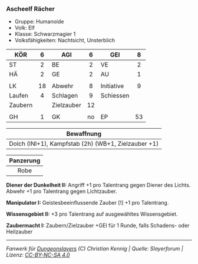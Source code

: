### Ascheelf Rächer

- Gruppe: Humanoide
- Volk: Elf
- Klasse: Schwarzmagier 1
- Volksfähigkeiten: Nachtsicht, Unsterblich

| KÖR     |  6  | AGI        |  6  | GEI        |  8  |
| ------- | :-: | ---------- | :-: | ---------- | :-: |
| ST      |  2  | BE         |  2  | VE         |  2  |
| HÄ      |  2  | GE         |  2  | AU         |  1  |
|         |     |            |     |            |     |
| LK      | 18  | Abwehr     |  8  | Initiative |  9  |
| Laufen  |  4  | Schlagen   |  9  | Schiessen  |     |
| Zaubern |     | Zielzauber | 12  |            |     |
|         |     |            |     |            |     |
| GH      |  1  | GK         | no  | EP         | 53  |

|                     Bewaffnung                      |
| :-------------------------------------------------: |
| Dolch (INI+1), Kampfstab (2h) (WB+1, Zielzauber +1) |

| Panzerung |
| :-------: |
|   Robe    |

**Diener der Dunkelheit II:** Angriff +1 pro Talentrang gegen Diener des Lichts. Abwehr +1 pro Talentrang gegen Lichtzauber.

**Manipulator I:** Geistesbeeinflussende Zauber [!] +1 pro Talentrang.

**Wissensgebiet II:** +3 pro Talentrang auf ausgewähltes Wissensgebiet.

**Zaubermacht I:** Zaubern/Zielzauber +GEI für 1 Runde, falls Schadens- oder Heilzauber

---

_Fanwerk für [Dungeonslayers](https://www.dungeonslayers.net/) (C) Christian Kennig | Quelle: Slayerforum | Lizenz: [CC-BY-NC-SA 4.0](https://creativecommons.org/licenses/by-nc-sa/4.0/deed.de)_
